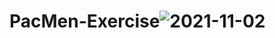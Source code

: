 # PacMen-Exercise![2021-11-02](https://user-images.githubusercontent.com/88862050/139967549-540bd81a-9688-4d17-a254-ffbf515c8696.png)
